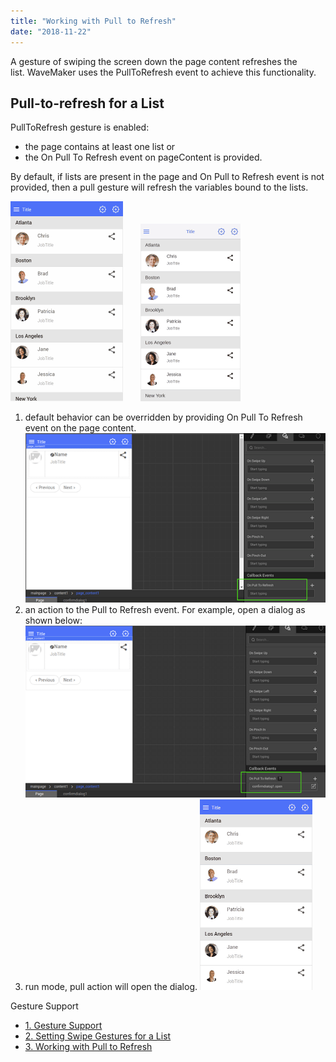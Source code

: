 ```yaml
---
title: "Working with Pull to Refresh"
date: "2018-11-22"
---
```


A gesture of swiping the screen down the page content refreshes the list. WaveMaker uses the PullToRefresh event to achieve this functionality.

## Pull-to-refresh for a List

PullToRefresh gesture is enabled:

- the page contains at least one list or
- the On Pull To Refresh event on pageContent is provided.

By default, if lists are present in the page and On Pull to Refresh event is not provided, then a pull gesture will refresh the variables bound to the lists.

[![](../assets/pulltorefresh_android.gif)](../assets/pulltorefresh_android.gif)       [![](../assets/pulltorefresh_ios.gif)](../assets/pulltorefresh_ios.gif)

1. default behavior can be overridden by providing On Pull To Refresh event on the page content.[![](../assets/SwipeList7.png)](../assets/SwipeList7.png)
2. an action to the Pull to Refresh event. For example, open a dialog as shown below: [![](../assets/SwipeList8.png)](../assets/SwipeList8.png)
3. run mode, pull action will open the dialog. [![](../assets/pulltorefresh_dialog.gif)](../assets/pulltorefresh_dialog.gif)

Gesture Support

- [1\. Gesture Support](/learn/hybrid-mobile/gesture-support/)
- [2\. Setting Swipe Gestures for a List](/learn/how-tos/setting-swipe-gestures-list-widget/)
- [3\. Working with Pull to Refresh](#)
